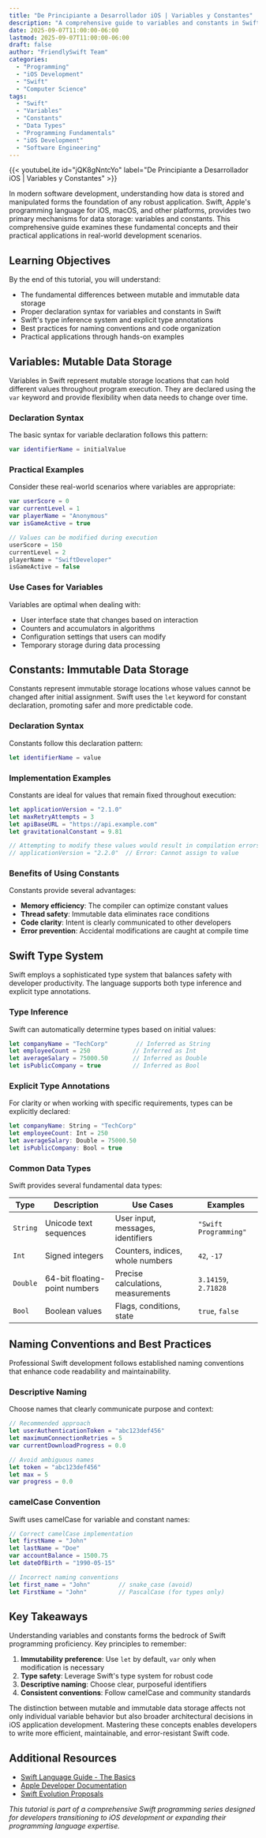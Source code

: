 ```yaml
---
title: "De Principiante a Desarrollador iOS | Variables y Constantes"
description: "A comprehensive guide to variables and constants in Swift programming. Learn the core concepts of data storage and immutability in iOS development."
date: 2025-09-07T11:00:00-06:00
lastmod: 2025-09-07T11:00:00-06:00
draft: false
author: "FriendlySwift Team"
categories: 
  - "Programming"
  - "iOS Development"
  - "Swift"
  - "Computer Science"
tags:
  - "Swift"
  - "Variables"
  - "Constants"
  - "Data Types"
  - "Programming Fundamentals"
  - "iOS Development"
  - "Software Engineering"
---
```


{{< youtubeLite id="jQK8gNntcYo" label="De Principiante a Desarrollador iOS | Variables y Constantes" >}}



In modern software development, understanding how data is stored and manipulated forms the foundation of any robust application. Swift, Apple's programming language for iOS, macOS, and other platforms, provides two primary mechanisms for data storage: variables and constants. This comprehensive guide examines these fundamental concepts and their practical applications in real-world development scenarios.


## Learning Objectives

By the end of this tutorial, you will understand:

- The fundamental differences between mutable and immutable data storage
- Proper declaration syntax for variables and constants in Swift
- Swift's type inference system and explicit type annotations
- Best practices for naming conventions and code organization
- Practical applications through hands-on examples

## Variables: Mutable Data Storage

Variables in Swift represent mutable storage locations that can hold different values throughout program execution. They are declared using the `var` keyword and provide flexibility when data needs to change over time.

### Declaration Syntax

The basic syntax for variable declaration follows this pattern:

```swift
var identifierName = initialValue
```

### Practical Examples

Consider these real-world scenarios where variables are appropriate:

```swift
var userScore = 0
var currentLevel = 1
var playerName = "Anonymous"
var isGameActive = true

// Values can be modified during execution
userScore = 150
currentLevel = 2
playerName = "SwiftDeveloper"
isGameActive = false
```

### Use Cases for Variables

Variables are optimal when dealing with:

- User interface state that changes based on interaction
- Counters and accumulators in algorithms
- Configuration settings that users can modify
- Temporary storage during data processing

## Constants: Immutable Data Storage

Constants represent immutable storage locations whose values cannot be changed after initial assignment. Swift uses the `let` keyword for constant declaration, promoting safer and more predictable code.

### Declaration Syntax

Constants follow this declaration pattern:

```swift
let identifierName = value
```

### Implementation Examples

Constants are ideal for values that remain fixed throughout execution:

```swift
let applicationVersion = "2.1.0"
let maxRetryAttempts = 3
let apiBaseURL = "https://api.example.com"
let gravitationalConstant = 9.81

// Attempting to modify these values would result in compilation errors
// applicationVersion = "2.2.0"  // Error: Cannot assign to value
```

### Benefits of Using Constants

Constants provide several advantages:

- **Memory efficiency**: The compiler can optimize constant values
- **Thread safety**: Immutable data eliminates race conditions
- **Code clarity**: Intent is clearly communicated to other developers
- **Error prevention**: Accidental modifications are caught at compile time

## Swift Type System

Swift employs a sophisticated type system that balances safety with developer productivity. The language supports both type inference and explicit type annotations.

### Type Inference

Swift can automatically determine types based on initial values:

```swift
let companyName = "TechCorp"        // Inferred as String
let employeeCount = 250            // Inferred as Int
let averageSalary = 75000.50       // Inferred as Double
let isPublicCompany = true         // Inferred as Bool
```

### Explicit Type Annotations

For clarity or when working with specific requirements, types can be explicitly declared:

```swift
let companyName: String = "TechCorp"
let employeeCount: Int = 250
let averageSalary: Double = 75000.50
let isPublicCompany: Bool = true
```

### Common Data Types

Swift provides several fundamental data types:

| Type | Description | Use Cases | Examples |
|------|-------------|-----------|----------|
| `String` | Unicode text sequences | User input, messages, identifiers | `"Swift Programming"` |
| `Int` | Signed integers | Counters, indices, whole numbers | `42`, `-17` |
| `Double` | 64-bit floating-point numbers | Precise calculations, measurements | `3.14159`, `2.71828` |
| `Bool` | Boolean values | Flags, conditions, state | `true`, `false` |

## Naming Conventions and Best Practices

Professional Swift development follows established naming conventions that enhance code readability and maintainability.

### Descriptive Naming

Choose names that clearly communicate purpose and context:

```swift
// Recommended approach
let userAuthenticationToken = "abc123def456"
let maximumConnectionRetries = 5
var currentDownloadProgress = 0.0

// Avoid ambiguous names
let token = "abc123def456"
let max = 5
var progress = 0.0
```

### camelCase Convention

Swift uses camelCase for variable and constant names:

```swift
// Correct camelCase implementation
let firstName = "John"
let lastName = "Doe"
var accountBalance = 1500.75
let dateOfBirth = "1990-05-15"

// Incorrect naming conventions
let first_name = "John"        // snake_case (avoid)
let FirstName = "John"         // PascalCase (for types only)
```

## Key Takeaways

Understanding variables and constants forms the bedrock of Swift programming proficiency. Key principles to remember:

1. **Immutability preference**: Use `let` by default, `var` only when modification is necessary
2. **Type safety**: Leverage Swift's type system for robust code
3. **Descriptive naming**: Choose clear, purposeful identifiers
4. **Consistent conventions**: Follow camelCase and community standards

The distinction between mutable and immutable data storage affects not only individual variable behavior but also broader architectural decisions in iOS application development. Mastering these concepts enables developers to write more efficient, maintainable, and error-resistant Swift code.

## Additional Resources

- [Swift Language Guide - The Basics](https://docs.swift.org/swift-book/LanguageGuide/TheBasics.html)
- [Apple Developer Documentation](https://developer.apple.com/documentation/swift)
- [Swift Evolution Proposals](https://github.com/apple/swift-evolution)

*This tutorial is part of a comprehensive Swift programming series designed for developers transitioning to iOS development or expanding their programming language expertise.*